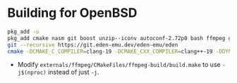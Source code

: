 # Building for OpenBSD

```sh
pkg_add -u
pkg_add cmake nasm git boost unzip--iconv autoconf-2.72p0 bash ffmpeg glslang gmake llvm-19.1.7p3
git --recursive https://git.eden-emu.dev/eden-emu/eden
cmake -DCMAKE_C_COMPILER=clang-19 -DCMAKE_CXX_COMPILER=clang++-19 -DDYNARMIC_USE_PRECOMPILED_HEADERS=OFF -DCMAKE_BUILD_TYPE=Debug -DENABLE_QT=OFF -DENABLE_OPENSSL=OFF -DENABLE_WEB_SERVICE=OFF -B /usr/obj/eden
```

- Modify `externals/ffmpeg/CMakeFiles/ffmpeg-build/build.make` to use `-j$(nproc)` instead of just `-j`.
